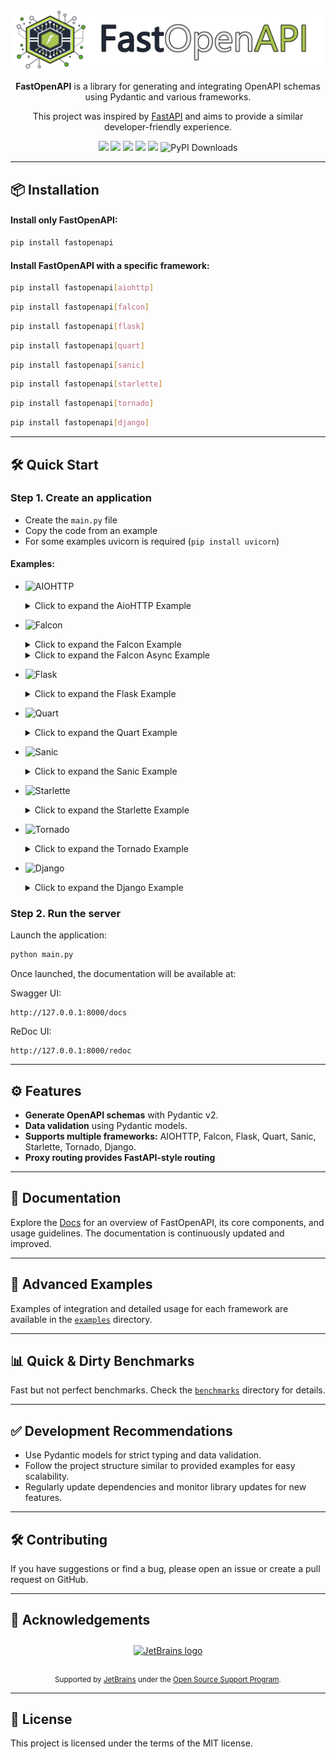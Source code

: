 <p align="center">
  <img src="https://raw.githubusercontent.com/mr-fatalyst/fastopenapi/master/logo.png" alt="Logo">
</p>

<p align="center">
  <b>FastOpenAPI</b> is a library for generating and integrating OpenAPI schemas using Pydantic and various frameworks.
</p>

<p align="center">
  This project was inspired by <a href="https://fastapi.tiangolo.com/">FastAPI</a> and aims to provide a similar developer-friendly experience.
</p>

<p align="center">
  <img src="https://img.shields.io/github/license/mr-fatalyst/fastopenapi">
  <img src="https://github.com/mr-fatalyst/fastopenapi/actions/workflows/master.yml/badge.svg">
  <img src="https://codecov.io/gh/mr-fatalyst/fastopenapi/branch/master/graph/badge.svg">
  <img src="https://img.shields.io/pypi/v/fastopenapi">
  <img src="https://img.shields.io/pypi/pyversions/fastopenapi">
  <img src="https://static.pepy.tech/badge/fastopenapi" alt="PyPI Downloads">
</p>

---


## 📦 Installation
#### Install only FastOpenAPI:
```bash
pip install fastopenapi
```

#### Install FastOpenAPI with a specific framework:
```bash
pip install fastopenapi[aiohttp]
```
```bash
pip install fastopenapi[falcon]
```
```bash
pip install fastopenapi[flask]
```
```bash
pip install fastopenapi[quart]
```
```bash
pip install fastopenapi[sanic]
```
```bash
pip install fastopenapi[starlette]
```
```bash
pip install fastopenapi[tornado]
```
```bash
pip install fastopenapi[django]
```

---

## 🛠️ Quick Start

### Step 1. Create an application

- Create the `main.py` file
- Copy the code from an example
- For some examples uvicorn is required (`pip install uvicorn`)

#### Examples:

- ![AIOHTTP](https://img.shields.io/badge/AioHttp-0078D7?style=flat&logo=python&logoColor=white)
  <details>
    <summary>Click to expand the AioHTTP Example</summary>
    
    ```python
    from aiohttp import web
    from pydantic import BaseModel
    
    from fastopenapi.routers import AioHttpRouter
    
    app = web.Application()
    router = AioHttpRouter(app=app)
    
    
    class HelloResponse(BaseModel):
        message: str
    
    
    @router.get("/hello", tags=["Hello"], status_code=200, response_model=HelloResponse)
    async def hello(name: str):
        """Say hello from aiohttp"""
        return HelloResponse(message=f"Hello, {name}! It's aiohttp!")
    
    
    if __name__ == "__main__":
        web.run_app(app, host="127.0.0.1", port=8000)
    ```
  </details>

- ![Falcon](https://img.shields.io/badge/Falcon-45b8d8?style=flat&logo=falcon&logoColor=white)
  <details>
    <summary>Click to expand the Falcon Example</summary>
    
    ```python
    from falcon import App
    from pydantic import BaseModel
    from wsgiref.simple_server import make_server
    
    from fastopenapi.routers import FalconRouter
    
    app = App()
    router = FalconRouter(app=app)
    
    
    class HelloResponse(BaseModel):
        message: str
    
    
    @router.get("/hello", tags=["Hello"], status_code=200, response_model=HelloResponse)
    def hello(name: str):
        """Say hello from Falcon"""
        return HelloResponse(message=f"Hello, {name}! It's Falcon!")
    
    
    if __name__ == "__main__":
        with make_server("", 8000, app) as httpd:
            print("Serving on port 8000...")
            httpd.serve_forever()
    ```
  </details>
  <details>
    <summary>Click to expand the Falcon Async Example</summary>
    
    ```python
    import falcon.asgi
    import uvicorn
    from pydantic import BaseModel
    
    from fastopenapi.routers import FalconAsyncRouter
    
    app = falcon.asgi.App()
    router = FalconAsyncRouter(app=app)
    
    
    class HelloResponse(BaseModel):
        message: str
    
    
    @router.get("/hello", tags=["Hello"], status_code=200, response_model=HelloResponse)
    async def hello(name: str):
        """Say hello from Falcon"""
        return HelloResponse(message=f"Hello, {name}! It's Falcon!")
    
    
    if __name__ == "__main__":
        uvicorn.run(app, host="127.0.0.1", port=8000)
    ```
  </details>

- ![Flask](https://img.shields.io/badge/-Flask-EEEEEE?style=flat&logo=flask&logoColor=black)
  <details>
    <summary>Click to expand the Flask Example</summary>
    
    ```python
    from flask import Flask
    from pydantic import BaseModel
    
    from fastopenapi.routers import FlaskRouter
    
    app = Flask(__name__)
    router = FlaskRouter(app=app)
    
    
    class HelloResponse(BaseModel):
        message: str
    
    
    @router.get("/hello", tags=["Hello"], status_code=200, response_model=HelloResponse)
    def hello(name: str):
        """Say hello from Flask"""
        return HelloResponse(message=f"Hello, {name}! It's Flask!")
    
    
    if __name__ == "__main__":
        app.run(port=8000)
    ```
  </details>

- ![Quart](https://img.shields.io/badge/-Quart-4997D0?style=flat&logo=python&logoColor=white)
  <details>
    <summary>Click to expand the Quart Example</summary>
    
    ```python
    from pydantic import BaseModel
    from quart import Quart
    
    from fastopenapi.routers import QuartRouter
    
    app = Quart(__name__)
    router = QuartRouter(app=app)
    
    
    class HelloResponse(BaseModel):
        message: str
    
    
    @router.get("/hello", tags=["Hello"], status_code=200, response_model=HelloResponse)
    async def hello(name: str):
        """Say hello from Quart"""
        return HelloResponse(message=f"Hello, {name}! It's Quart!")
    
    
    if __name__ == "__main__":
        app.run(port=8000)
    ```
  </details>

- ![Sanic](https://img.shields.io/badge/-Sanic-00bfff?style=flat&logo=sanic&logoColor=white)
  <details>
    <summary>Click to expand the Sanic Example</summary>
    
    ```python
    from pydantic import BaseModel
    from sanic import Sanic
    
    from fastopenapi.routers import SanicRouter
    
    app = Sanic("MySanicApp")
    router = SanicRouter(app=app)
    
    
    class HelloResponse(BaseModel):
        message: str
    
    
    @router.get("/hello", tags=["Hello"], status_code=200, response_model=HelloResponse)
    async def hello(name: str):
        """Say hello from Sanic"""
        return HelloResponse(message=f"Hello, {name}! It's Sanic!")
    
    
    if __name__ == "__main__":
        app.run(host="0.0.0.0", port=8000)
    ```
  </details>

- ![Starlette](https://img.shields.io/badge/-Starlette-4B0082?style=flat&logo=python&logoColor=white)
  <details>
    <summary>Click to expand the Starlette Example</summary>
    
    ```python
    import uvicorn
    from pydantic import BaseModel
    from starlette.applications import Starlette
    
    from fastopenapi.routers import StarletteRouter
    
    app = Starlette()
    router = StarletteRouter(app=app)
    
    
    class HelloResponse(BaseModel):
        message: str
    
    
    @router.get("/hello", tags=["Hello"], status_code=200, response_model=HelloResponse)
    async def hello(name: str):
        """Say hello from Starlette"""
        return HelloResponse(message=f"Hello, {name}! It's Starlette!")
    
    if __name__ == "__main__":
        uvicorn.run(app, host="127.0.0.1", port=8000)
    ```
  </details>

- ![Tornado](https://img.shields.io/badge/-Tornado-2980B9?style=flat&logo=python&logoColor=white)
  <details>
    <summary>Click to expand the Tornado Example</summary>
    
    ```python
    import asyncio
  
    from pydantic import BaseModel
    from tornado.web import Application
  
    from fastopenapi.routers.tornado import TornadoRouter
  
    app = Application()
  
    router = TornadoRouter(app=app)
  
  
    class HelloResponse(BaseModel):
        message: str
  
  
    @router.get("/hello", tags=["Hello"], status_code=200, response_model=HelloResponse)
    def hello(name: str):
        """Say hello from Tornado"""
        return HelloResponse(message=f"Hello, {name}! It's Tornado!")
  
  
    async def main():
        app.listen(8000)
        await asyncio.Event().wait()
  
  
    if __name__ == "__main__":
        asyncio.run(main())
    ```
  </details>

- ![Django](https://img.shields.io/badge/-Django-092E20?style=flat&logo=django&logoColor=white)
  <details>
    <summary>Click to expand the Django Example</summary>

    ```python
    from django.conf import settings
    from django.core.management import call_command
    from django.core.wsgi import get_wsgi_application
    from django.urls import path
    from pydantic import BaseModel

    from fastopenapi.routers import DjangoRouter

    settings.configure(DEBUG=True, SECRET_KEY="__CHANGEME__", ROOT_URLCONF=__name__)
    application = get_wsgi_application()

    router = DjangoRouter(app=True)


    class HelloResponse(BaseModel):
        message: str


    @router.get("/hello", tags=["Hello"], status_code=200, response_model=HelloResponse)
    def hello(name: str):
        """Say hello from django"""
        return HelloResponse(message=f"Hello, {name}! It's Django!")


    urlpatterns = [path("", router.urls)]

    if __name__ == "__main__":
        call_command("runserver")

    ```
  </details>

### Step 2. Run the server

Launch the application:

```bash
python main.py
```

Once launched, the documentation will be available at:

Swagger UI:
```
http://127.0.0.1:8000/docs
```
ReDoc UI:
```
http://127.0.0.1:8000/redoc
```

---

## ⚙️ Features
- **Generate OpenAPI schemas** with Pydantic v2.
- **Data validation** using Pydantic models.
- **Supports multiple frameworks:** AIOHTTP, Falcon, Flask, Quart, Sanic, Starlette, Tornado, Django.
- **Proxy routing provides FastAPI-style routing**

---

## 📖 Documentation

Explore the [Docs](https://fastopenapi.fatalyst.dev/) for an overview of FastOpenAPI, its core components, and usage guidelines. The documentation is continuously updated and improved.

---

## 📂 Advanced Examples

Examples of integration and detailed usage for each framework are available in the [`examples`](https://github.com/mr-fatalyst/fastopenapi/tree/master/examples) directory.

---

## 📊 Quick & Dirty Benchmarks

Fast but not perfect benchmarks. Check the [`benchmarks`](https://github.com/mr-fatalyst/fastopenapi/tree/master/benchmarks) directory for details.

---

## ✅ Development Recommendations

- Use Pydantic models for strict typing and data validation.
- Follow the project structure similar to provided examples for easy scalability.
- Regularly update dependencies and monitor library updates for new features.

---

## 🛠️ Contributing

If you have suggestions or find a bug, please open an issue or create a pull request on GitHub.

---

## 🤝 Acknowledgements

<p align="center">
  <a href="https://www.jetbrains.com/">
    <img src="https://resources.jetbrains.com/storage/products/company/brand/logos/jetbrains.png" alt="JetBrains logo" width="120" style="background:white; padding:10px;"/>
  </a>
</p>
<p align="center">
  <sub>
    Supported by <a href="https://www.jetbrains.com/">JetBrains</a> under the
    <a href="https://www.jetbrains.com/community/opensource/#support">Open Source Support Program</a>.
  </sub>
</p>

---

## 📄 **License**
This project is licensed under the terms of the MIT license.
